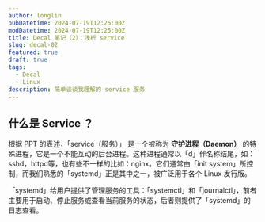 ```yaml
---
author: longlin
pubDatetime: 2024-07-19T12:25:00Z
modDatetime: 2024-07-19T12:25:00Z
title: Decal 笔记（2）：浅析 service
slug: decal-02
featured: true
draft: true
tags:
  - Decal
  - Linux
description: 简单谈谈我理解的 service 服务
---
```


## 什么是 Service ？

根据 PPT 的表述，「service（服务）」 是一个被称为 **守护进程（Daemon）** 的特殊进程，它是一个不能互动的后台进程。这种进程通常以「d」作名称结尾，如：sshd，httpd等，也有些不一样的比如：nginx。它们通常由「init system」所控制，而我们熟悉的「systemd」正是其中之一，被广泛用于各个 Linux 发行版。

「systemd」给用户提供了管理服务的工具：「systemctl」和「journalctl」，前者主要用于启动、停止服务或查看当前服务的状态，后者则提供了「systemd」的日志查看。
